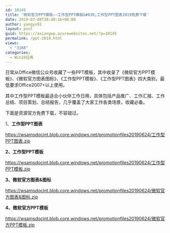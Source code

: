 ```yaml
---
id: 10145
title: '微软官方PPT模板——工作型PPT模板&#038;工作型PPT图表2019免费下载'
date: 2019-07-08T20:40:16+08:00
author: yangyx91
layout: post
guid: https://axiangwp.azurewebsites.net/?p=10145
permalink: /ppt-2019.html
views:
  - "3168"
categories:
  - Win10应用
---
```

日常从Office微信公众号收藏了一些PPT模板，其中收录了《微软官方PPT模板》、《微软官方图表图标》、《工作型PPT模板》、《工作型PPT图表》四大类别，最低要求Office2007+以上使用。

其中工作型PPT模板最适合小伙伴工作日用，具体包括产品推广、工作汇报、工作总结、项目策划、总结报告，几乎覆盖了大家工作各类场景，收藏必备。

下面是资源官方免费下载，不容错过。

1、**工作型PPT图表**

<a href="https://wsamsdocint.blob.core.windows.net/promotionfiles20190624/工作型PPT图表.zip" target="_blank"  rel="nofollow" >https://wsamsdocint.blob.core.windows.net/promotionfiles20190624/工作型PPT图表.zip</a>

**2、工作型PPT模板**

<a href="https://wsamsdocint.blob.core.windows.net/promotionfiles20190624/工作型PPT模板.zip" target="_blank"  rel="nofollow" >https://wsamsdocint.blob.core.windows.net/promotionfiles20190624/工作型PPT模板.zip</a>

**3、微软官方图表&图标**

<a href="https://wsamsdocint.blob.core.windows.net/promotionfiles20190624/微软官方图表&图标.zip" target="_blank"  rel="nofollow" >https://wsamsdocint.blob.core.windows.net/promotionfiles20190624/微软官方图表&图标.zip</a>

**4、微软官方PPT模板**

<a href="https://wsamsdocint.blob.core.windows.net/promotionfiles20190624/微软官方PPT模板.zip" target="_blank"  rel="nofollow" >https://wsamsdocint.blob.core.windows.net/promotionfiles20190624/微软官方PPT模板.zip</a>